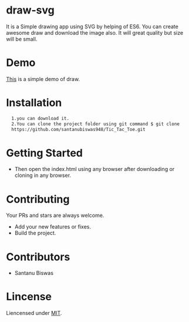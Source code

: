 # draw-svg
It is a Simple drawing app using SVG by helping of ES6.
You can create awesome draw and download the image also. It will great quality but size will be small.

# Demo
[This](https://santanubiswas948.github.io/tic-tac-toe/) is a simple demo of draw.
# Installation
```sh
  1.you can download it.
  2.You can clone the project folder using git command $ git clone
  https://github.com/santanubiswas948/Tic_Tac_Toe.git
```
# Getting Started
- Then open the index.html using any browser after downloading or cloning in any browser.
# Contributing
Your PRs and stars are always welcome.
- Add your new features or fixes.
- Build the project.
# Contributors
- Santanu Biswas
# Lincense
Liencensed under [MIT](LICENSE).

